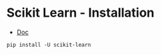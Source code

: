 # Scikit Learn - Installation
- [Doc](https://scikit-learn.org/stable/install.html#installation-instructions)

```shell
pip install -U scikit-learn
```